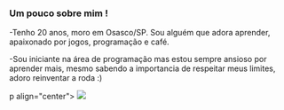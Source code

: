 ### Um pouco sobre mim !

-Tenho 20 anos, moro em Osasco/SP. Sou alguém que adora aprender, apaixonado por jogos, programação e café. 

-Sou iniciante na área de programação mas estou sempre ansioso por aprender mais, mesmo sabendo a importancia de respeitar meus limites, adoro reinventar a roda :)

p align="center">
  <img src="[https://c.tenor.com/VfBAVSmKaMoAAAAM/cebolinha-esse%C3%A9o-meu-jeitinho-cebolinha.gif](https://i.imgur.com/DnUrCmL.gif)">
